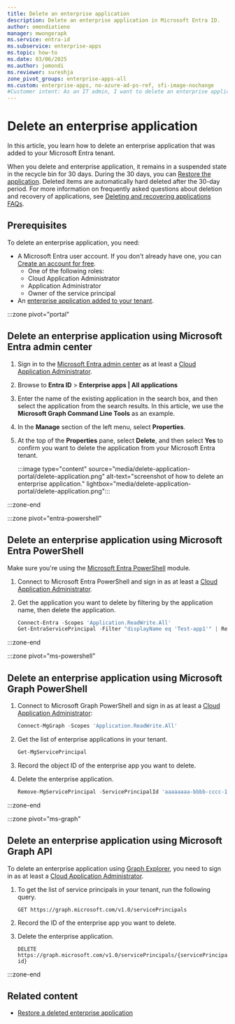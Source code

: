 ```yaml
---
title: Delete an enterprise application
description: Delete an enterprise application in Microsoft Entra ID.
author: omondiatieno
manager: mwongerapk
ms.service: entra-id
ms.subservice: enterprise-apps
ms.topic: how-to
ms.date: 03/06/2025
ms.author: jomondi
ms.reviewer: sureshja
zone_pivot_groups: enterprise-apps-all
ms.custom: enterprise-apps, no-azure-ad-ps-ref, sfi-image-nochange
#Customer intent: As an IT admin, I want to delete an enterprise application from my Microsoft Entra tenant, so that I can remove unnecessary applications and manage my tenant efficiently.
---
```


# Delete an enterprise application

In this article, you learn how to delete an enterprise application that was added to your Microsoft Entra tenant.

When you delete and enterprise application, it remains in a suspended state in the recycle bin for 30 days. During the 30 days, you can [Restore the application](restore-application.md). Deleted items are automatically hard deleted after the 30-day period. For more information on frequently asked questions about deletion and recovery of applications, see [Deleting and recovering applications FAQs](delete-recover-faq.yml).

## Prerequisites

To delete an enterprise application, you need:

- A Microsoft Entra user account. If you don't already have one, you can [Create an account for free](https://azure.microsoft.com/free/?WT.mc_id=A261C142F).
   - One of the following roles: 
   - Cloud Application Administrator
   - Application Administrator
   - Owner of the service principal
- An [enterprise application added to your tenant](add-application-portal.md).

:::zone pivot="portal"

## Delete an enterprise application using Microsoft Entra admin center

1. Sign in to the [Microsoft Entra admin center](https://entra.microsoft.com) as at least a [Cloud Application Administrator](~/identity/role-based-access-control/permissions-reference.md#cloud-application-administrator).
1. Browse to **Entra ID** > **Enterprise apps | All applications** 
1. Enter the name of the existing application in the search box, and then select the application from the search results. In this article, we use the **Microsoft Graph Command Line Tools** as an example.
1. In the **Manage** section of the left menu, select **Properties**.
1. At the top of the **Properties** pane, select **Delete**, and then select **Yes** to confirm you want to delete the application from your Microsoft Entra tenant.

    :::image type="content" source="media/delete-application-portal/delete-application.png" alt-text="screenshot of how to delete an enterprise application." lightbox="media/delete-application-portal/delete-application.png":::

:::zone-end

:::zone pivot="entra-powershell"

## Delete an enterprise application using Microsoft Entra PowerShell

Make sure you're using the [Microsoft Entra PowerShell](/powershell/entra-powershell/?preserve-view=true&view=entra-powershell) module.

1. Connect to Microsoft Entra PowerShell and sign in as at least a [Cloud Application Administrator](~/identity/role-based-access-control/permissions-reference.md#cloud-application-administrator).
1. Get the application you want to delete by filtering by the application name, then delete the application.

   ```powershell
   Connect-Entra -Scopes 'Application.ReadWrite.All'
   Get-EntraServicePrincipal -Filter "displayName eq 'Test-app1'" | Remove-EntraServicePrincipal
   ```

:::zone-end

:::zone pivot="ms-powershell"

## Delete an enterprise application using Microsoft Graph PowerShell

1. Connect to Microsoft Graph PowerShell and sign in as at least a [Cloud Application Administrator](~/identity/role-based-access-control/permissions-reference.md#cloud-application-administrator):

   ```powershell
   Connect-MgGraph -Scopes 'Application.ReadWrite.All'
   ```

1. Get the list of enterprise applications in your tenant.

   ```powershell
   Get-MgServicePrincipal
   ```

1. Record the object ID of the enterprise app you want to delete.

1. Delete the enterprise application.

   ```powershell
   Remove-MgServicePrincipal -ServicePrincipalId 'aaaaaaaa-bbbb-cccc-1111-222222222222'
   ```

:::zone-end

:::zone pivot="ms-graph"

## Delete an enterprise application using Microsoft Graph API

To delete an enterprise application using [Graph Explorer](https://developer.microsoft.com/graph/graph-explorer), you need to sign in as at least a [Cloud Application Administrator](~/identity/role-based-access-control/permissions-reference.md#cloud-application-administrator).

1. To get the list of service principals in your tenant, run the following query.

   ```http
   GET https://graph.microsoft.com/v1.0/servicePrincipals
   ```

2. Record the ID of the enterprise app you want to delete.
3. Delete the enterprise application.

   ```http
   DELETE https://graph.microsoft.com/v1.0/servicePrincipals/{servicePrincipal-id}
   ```

:::zone-end

## Related content

- [Restore a deleted enterprise application](restore-application.md)
